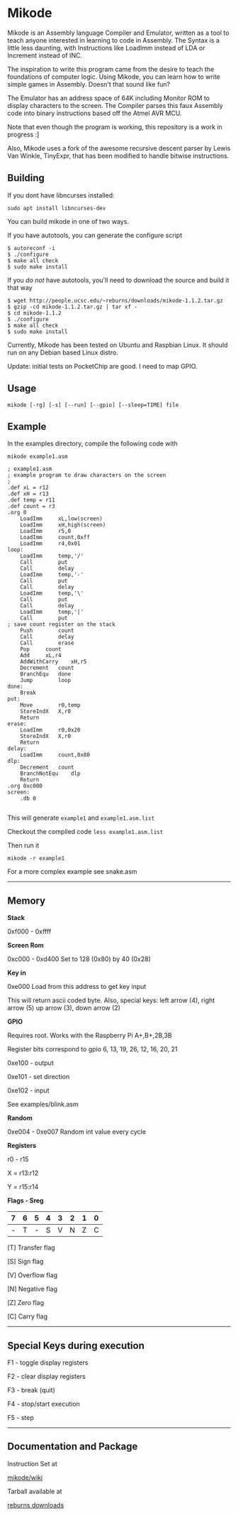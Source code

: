 # Mikode

Mikode is an Assembly language Compiler and Emulator, written as a tool 
to teach anyone interested in learning to code in Assembly.
The Syntax is a little less daunting, with Instructions like LoadImm
instead of LDA or Increment instead of INC.

The inspiration to write this program came from the desire to teach 
the foundations of computer logic.
Using Mikode, you can learn how to write simple games in Assembly.
Doesn't that sound like fun?

The Emulator has an address space of 64K including Monitor ROM to display characters to the screen.
The Compiler parses this faux Assembly code into binary instructions based off the Atmel
AVR MCU.


Note that even though the program is working, this repository is a work in progress :]

Also, 
Mikode uses a fork of the awesome recursive descent parser by Lewis Van Winkle, TinyExpr, that has been modified to handle bitwise instructions.

## Building

If you dont have libncurses installed:

`sudo apt install libncurses-dev`

You can build mikode in one of two ways.

If you have autotools, you can generate the configure script

```
$ autoreconf -i
$ ./configure
$ make all check
$ sudo make install
```

If you *do not* have autotools, you'll need to download the source and build it that way

```
$ wget http://people.ucsc.edu/~reburns/downloads/mikode-1.1.2.tar.gz
$ gzip -cd mikode-1.1.2.tar.gz | tar xf -
$ cd mikode-1.1.2
$ ./configure
$ make all check
$ sudo make install
```

Currently, Mikode has been tested on Ubuntu and Raspbian Linux. It should run on any Debian based Linux distro.

Update: initial tests on PocketChip are good.  I need to map GPIO.

## Usage

`mikode [-rg] [-s] [--run] [--gpio] [--sleep=TIME] file`

## Example

In the examples directory, compile the following code with 

`mikode example1.asm`

```
; example1.asm
; example program to draw characters on the screen
; 
.def xL = r12
.def xH = r13
.def temp = r11
.def count = r3
.org 0
	LoadImm		xL,low(screen)
	LoadImm		xH,high(screen)
	LoadImm		r5,0
	LoadImm		count,0xff
	LoadImm		r4,0x01
loop:
	LoadImm		temp,'/'
	Call		put
	Call		delay
	LoadImm		temp,'-'
	Call		put
	Call		delay
	LoadImm		temp,'\'
	Call		put
	Call		delay
	LoadImm		temp,'|'
	Call		put
; save count register on the stack
	Push		count
	Call		delay
	Call		erase
	Pop		count
	Add		xL,r4
	AddWithCarry	xH,r5	
	Decrement	count
	BranchEqu	done
	Jump		loop
done:
	Break
put:
	Move		r0,temp
	StoreIndX	X,r0
	Return
erase:
	LoadImm		r0,0x20
	StoreIndX	X,r0
	Return
delay:
	LoadImm		count,0x80
dlp:	
	Decrement	count
	BranchNotEqu	dlp
	Return
.org 0xc000
screen:
	.db 0


```

This will generate `example1` and `example1.asm.list`

Checkout the compiled code `less example1.asm.list`

Then run it

`mikode -r example1`


For a more complex example see snake.asm

-------------------------------------------------

## Memory

**Stack**

0xf000 - 0xffff

**Screen Rom**

0xc000 - 0xd400  Set to 128 (0x80) by 40 (0x28)

**Key in**

0xe000  Load from this address to get key input

This will return ascii coded byte. Also,
special keys: left arrow (4), right arrow (5)
up arrow (3), down arrow (2)


**GPIO**

Requires root. Works with the Raspberry Pi A+,B+,2B,3B

Register bits correspond to gpio 6, 13, 19, 26, 12, 16, 20, 21
 
0xe100 - output

0xe101 - set direction

0xe102 - input

See examples/blink.asm

**Random**

0xe004 - 0xe007  Random int value every cycle

**Registers**

r0 - r15

X = r13:r12

Y = r15:r14


**Flags - Sreg**

| 7 | 6 | 5 | 4 | 3 | 2 | 1 | 0 |
| - | - | - | - | - | - | - | - |
| - | T | - | S | V | N | Z | C |



[T] Transfer flag

[S] Sign flag

[V] Overflow flag

[N] Negative flag

[Z] Zero flag

[C] Carry flag


------------------------------------------------

## Special Keys during execution

F1 - toggle display registers

F2 - clear display registers

F3 - break (quit)

F4 - stop/start execution

F5 - step


------------------------------------------------


## Documentation and Package

Instruction Set at

[mikode/wiki](https://github.com/BobBurns/mikode/wiki)

Tarball available at

[reburns downloads](https://people.ucsc.edu/~reburns/downloads)
